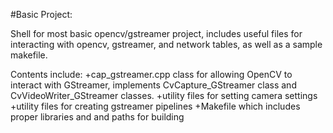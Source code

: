 #Basic Project:

Shell for most basic opencv/gstreamer project, includes useful files for interacting with opencv, gstreamer, and network tables, as well as a sample makefile.

Contents include:
+cap_gstreamer.cpp class for allowing OpenCV to interact with GStreamer, implements CvCapture_GStreamer class and CvVideoWriter_GStreamer classes.
+utility files for setting camera settings
+utility files for creating gstreamer pipelines
+Makefile which includes proper libraries and and paths for building
